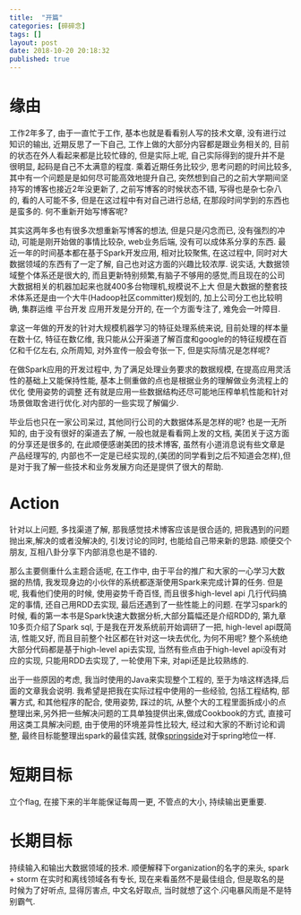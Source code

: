 ```yaml
---
title:  "开篇"
categories: [碎碎念]
tags: []
layout: post
date: 2018-10-20 20:18:32
published: true
---
```


# 缘由
工作2年多了, 由于一直忙于工作, 基本也就是看看别人写的技术文章, 没有进行过知识的输出, 近期反思了一下自己, 工作上做的大部分内容都是跟业务相关的, 目前的状态在外人看起来都是比较忙碌的, 但是实际上呢, 自己实际得到的提升并不是很明显, 起码是自己不太满意的程度. 乘着近期任务比较少, 思考问题的时间比较多, 其中有一个问题是是如何尽可能高效地提升自己, 突然想到自己的之前大学期间坚持写的博客也接近2年没更新了, 之前写博客的时候状态不错, 写得也是杂七杂八的, 看的人可能不多, 但是在这过程中有对自己进行总结, 在那段时间学到的东西也是蛮多的. 何不重新开始写博客呢? 

其实这两年多也有很多次想重新写博客的想法, 但是只是闪念而已, 没有强烈的冲动, 可能是刚开始做的事情比较杂, web业务后端, 没有可以成体系分享的东西. 最近一年的时间基本都在基于Spark开发应用, 相对比较聚焦, 在这过程中, 同时对大数据领域的东西有了一定了解, 自己也对这方面的兴趣比较浓厚. 说实话, 大数据领域整个体系还是很大的, 而且更新特别频繁,有脑子不够用的感觉,而且现在的公司大数据相关的机器加起来也就400多台物理机,规模说不上大 但是大数据的整套技术体系还是由一个大牛(Hadoop社区committer)规划的, 加上公司分工也比较明确, 集群运维 平台开发 应用开发是分开的, 在一个方面专注了, 难免会一叶障目. 

拿这一年做的开发的针对大规模机器学习的特征处理系统来说, 目前处理的样本量在数十亿, 特征在数亿维, 我只能从公开渠道了解百度和google的的特征规模在百亿和千亿左右, 众所周知, 对外宣传一般会夸张一下, 但是实际情况是怎样呢? 

在做Spark应用的开发过程中, 为了满足处理业务要求的数据规模, 在提高应用灵活性的基础上又能保持性能, 基本上侧重做的点也是根据业务的理解做业务流程上的优化 使用姿势的调整 还有就是应用一些数据结构还尽可能地压榨单机性能和针对场景做取舍进行优化.对内部的一些实现了解偏少.

毕业后也只在一家公司呆过, 其他同行公司的大数据体系是怎样的呢? 也是一无所知的, 由于没有很好的渠道去了解, 一般也就是看看网上发的文档, 美团关于这方面的分享还是很多的, 在此顺便感谢美团的技术博客, 虽然有小道消息说有些文章是产品经理写的, 内部也不一定是已经实现的,(美团的同学看到之后不知道会怎样),但是对于我了解一些技术和业务发展方向还是提供了很大的帮助. 


# Action

针对以上问题, 多找渠道了解, 那我感觉技术博客应该是很合适的, 把我遇到的问题抛出来,解决的或者没解决的, 引发讨论的同时, 也能给自己带来新的思路. 顺便交个朋友, 互相八卦分享下内部消息也是不错的.

那么主要侧重什么主题合适呢, 在工作中, 由于平台的推广和大家的一心学习大数据的热情, 我发现身边的小伙伴的系统都逐渐使用Spark来完成计算的任务. 但是呢, 我看他们使用的时候, 使用姿势千奇百怪, 而且很多high-level api 几行代码搞定的事情, 还自己用RDD去实现, 最后还遇到了一些性能上的问题. 在学习spark的时候, 看的第一本书是Spark快速大数据分析,大部分篇幅还是介绍RDD的, 第九章10多页介绍了Spark sql, 于是我在开发系统前开始调研了一把, high-level api既简洁, 性能又好, 而且目前整个社区都在针对这一块去优化, 为何不用呢? 整个系统绝大部分代码都是基于high-level api去实现, 当然有些点由于high-level api没有对应的实现, 只能用RDD去实现了, 一轮使用下来, 对api还是比较熟练的.

出于一些原因的考虑, 我当时使用的Java来实现整个工程的, 至于为啥这样选择,后面的文章我会说明.
我希望是把我在实际过程中使用的一些经验, 包括工程结构, 部署方式, 和其他程序的配合, 使用姿势, 踩过的坑, 从整个大的工程里面拆成小的点整理出来,另外把一些解决问题的工具单独提供出来,做成Cookbook的方式, 直接可用这类工具解决问题, 由于使用的环境差异性比较大, 经过和大家的不断讨论和调整, 最终目标能整理出spark的最佳实践, 就像[springside](https://github.com/springside/springside4)对于spring地位一样.


# 短期目标
立个flag, 在接下来的半年能保证每周一更, 不管点的大小, 持续输出更重要.

# 长期目标
持续输入和输出大数据领域的技术. 顺便解释下organization的名字的来头,  spark + storm 在实时和离线领域各有专长, 现在来看虽然不是最佳组合, 但是取名的是时候为了好听点, 显得厉害点, 中文名好取点, 当时就想了这个.闪电暴风雨是不是特别霸气.
